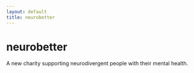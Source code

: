 ```yaml
---
layout: default
title: neurobetter
---
```


# neurobetter

A new charity supporting neurodivergent people with their mental health.
